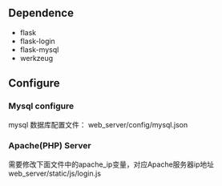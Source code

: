 ## Dependence
- flask
- flask-login
- flask-mysql
- werkzeug

## Configure

### Mysql configure
mysql 数据库配置文件：
web_server/config/mysql.json

### Apache(PHP) Server
需要修改下面文件中的apache_ip变量，对应Apache服务器ip地址
web_server/static/js/login.js

